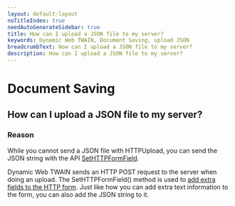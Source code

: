 ```yaml
---
layout: default-layout
noTitleIndex: true
needAutoGenerateSidebar: true
title: How can I upload a JSON file to my server?
keywords: Dynamic Web TWAIN, Document Saving, upload JSON
breadcrumbText: How can I upload a JSON file to my server?
description: How can I upload a JSON file to my server?
---
```


# Document Saving

## How can I upload a JSON file to my server?

### Reason

While you cannot send a JSON file with HTTPUpload, you can send the JSON string with the API <a href="https://www.dynamsoft.com/web-twain/docs/info/api/WebTwain_IO.html?ver=latest#sethttpformfield" target="_blank">SetHTTPFormField</a>.

Dynamic Web TWAIN sends an HTTP POST request to the server when doing an upload. The SetHTTPFormField() method is used to <a href="https://www.dynamsoft.com/web-twain/docs/indepth/faqs/develop/can-i-change-the-fields-of-the-http-form.html?ver=latest#can-i-change-the-fields-of-the-http-form" target="_blank">add extra fields to the HTTP form</a>. Just like how you can add extra text information to the form, you can also add the JSON string to it.
